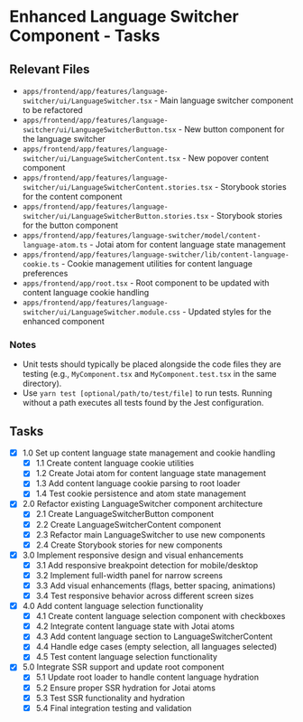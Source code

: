 # Enhanced Language Switcher Component - Tasks

## Relevant Files

- `apps/frontend/app/features/language-switcher/ui/LanguageSwitcher.tsx` - Main language switcher component to be refactored
- `apps/frontend/app/features/language-switcher/ui/LanguageSwitcherButton.tsx` - New button component for the language switcher
- `apps/frontend/app/features/language-switcher/ui/LanguageSwitcherContent.tsx` - New popover content component
- `apps/frontend/app/features/language-switcher/ui/LanguageSwitcherContent.stories.tsx` - Storybook stories for the content component
- `apps/frontend/app/features/language-switcher/ui/LanguageSwitcherButton.stories.tsx` - Storybook stories for the button component
- `apps/frontend/app/features/language-switcher/model/content-language-atom.ts` - Jotai atom for content language state management
- `apps/frontend/app/features/language-switcher/lib/content-language-cookie.ts` - Cookie management utilities for content language preferences
- `apps/frontend/app/root.tsx` - Root component to be updated with content language cookie handling
- `apps/frontend/app/features/language-switcher/ui/LanguageSwitcher.module.css` - Updated styles for the enhanced component

### Notes

- Unit tests should typically be placed alongside the code files they are testing (e.g., `MyComponent.tsx` and `MyComponent.test.tsx` in the same directory).
- Use `yarn test [optional/path/to/test/file]` to run tests. Running without a path executes all tests found by the Jest configuration.

## Tasks

- [x] 1.0 Set up content language state management and cookie handling
  - [x] 1.1 Create content language cookie utilities
  - [x] 1.2 Create Jotai atom for content language state management
  - [x] 1.3 Add content language cookie parsing to root loader
  - [x] 1.4 Test cookie persistence and atom state management
- [x] 2.0 Refactor existing LanguageSwitcher component architecture
  - [x] 2.1 Create LanguageSwitcherButton component
  - [x] 2.2 Create LanguageSwitcherContent component
  - [x] 2.3 Refactor main LanguageSwitcher to use new components
  - [x] 2.4 Create Storybook stories for new components
- [x] 3.0 Implement responsive design and visual enhancements
  - [x] 3.1 Add responsive breakpoint detection for mobile/desktop
  - [x] 3.2 Implement full-width panel for narrow screens
  - [x] 3.3 Add visual enhancements (flags, better spacing, animations)
  - [x] 3.4 Test responsive behavior across different screen sizes
- [x] 4.0 Add content language selection functionality
  - [x] 4.1 Create content language selection component with checkboxes
  - [x] 4.2 Integrate content language state with Jotai atoms
  - [x] 4.3 Add content language section to LanguageSwitcherContent
  - [x] 4.4 Handle edge cases (empty selection, all languages selected)
  - [x] 4.5 Test content language selection functionality
- [x] 5.0 Integrate SSR support and update root component
  - [x] 5.1 Update root loader to handle content language hydration
  - [x] 5.2 Ensure proper SSR hydration for Jotai atoms
  - [x] 5.3 Test SSR functionality and hydration
  - [x] 5.4 Final integration testing and validation